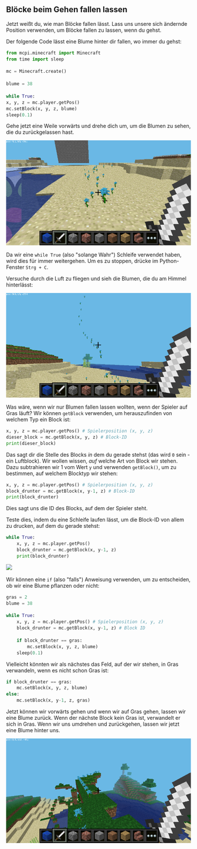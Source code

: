 ## Blöcke beim Gehen fallen lassen

Jetzt weißt du, wie man Blöcke fallen lässt. Lass uns unsere sich ändernde Position verwenden, um Blöcke fallen zu lassen, wenn du gehst.

Der folgende Code lässt eine Blume hinter dir fallen, wo immer du gehst:

```python
from mcpi.minecraft import Minecraft
from time import sleep

mc = Minecraft.create()

blume = 38

while True:
x, y, z = mc.player.getPos()
mc.setBlock(x, y, z, blume)
sleep(0.1)
```

Gehe jetzt eine Weile vorwärts und drehe dich um, um die Blumen zu sehen, die du zurückgelassen hast.

![](images/mcpi-flowers.png)

Da wir eine `while True` (also "solange Wahr") Schleife verwendet haben, wird dies für immer weitergehen. Um es zu stoppen, drücke im Python-Fenster `Strg + C`.

Versuche durch die Luft zu fliegen und sieh die Blumen, die du am Himmel hinterlässt:

![](images/mcpi-flowers-sky.png)

Was wäre, wenn wir nur Blumen fallen lassen wollten, wenn der Spieler auf Gras läuft? Wir können `getBlock` verwenden, um herauszufinden von welchem Typ ein Block ist:

```python
x, y, z = mc.player.getPos() # Spielerposition (x, y, z)
dieser_block = mc.getBlock(x, y, z) # Block-ID
print(dieser_block)
```

Das sagt dir die Stelle des Blocks *in* dem du gerade stehst (das wird `0` sein - ein Luftblock). Wir wollen wissen, *auf* welche Art von Block wir stehen. Dazu subtrahieren wir 1 vom Wert `y` und verwenden `getBlock()`, um zu bestimmen, auf welchem Blocktyp wir stehen:

```python
x, y, z = mc.player.getPos() # Spielerposition (x, y, z)
block_drunter = mc.getBlock(x, y-1, z) # Block-ID
print(block_drunter)
```

Dies sagt uns die ID des Blocks, auf dem der Spieler steht.

Teste dies, indem du eine Schleife laufen lässt, um die Block-ID von allem zu drucken, auf dem du gerade stehst:

```python
while True:
    x, y, z = mc.player.getPos()
    block_drunter = mc.getBlock(x, y-1, z)
    print(block_drunter)
```

![](images/blockbeneath.gif)

Wir können eine `if` (also "falls") Anweisung verwenden, um zu entscheiden, ob wir eine Blume pflanzen oder nicht:

```python
gras = 2
blume = 38

while True:
    x, y, z = mc.player.getPos() # Spielerposition (x, y, z)
    block_drunter = mc.getBlock(x, y-1, z) # Block ID

    if block_drunter == gras:
        mc.setBlock(x, y, z, blume)
    sleep(0.1)
```

Vielleicht könnten wir als nächstes das Feld, auf der wir stehen, in Gras verwandeln, wenn es nicht schon Gras ist:

```python
if block_drunter == gras:
    mc.setBlock(x, y, z, blume)
else:
    mc.setBlock(x, y-1, z, gras)
```

Jetzt können wir vorwärts gehen und wenn wir auf Gras gehen, lassen wir eine Blume zurück. Wenn der nächste Block kein Gras ist, verwandelt er sich in Gras. Wenn wir uns umdrehen und zurückgehen, lassen wir jetzt eine Blume hinter uns.

![](images/mcpi-flowers-grass.png)